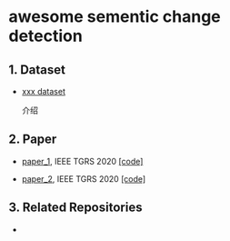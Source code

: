 # awesome sementic change detection

## 1. Dataset

- [xxx dataset](url)

  介绍
  

## 2. Paper

- [paper_1](url), IEEE TGRS 2020 [[code]](url)

- [paper_2](url), IEEE TGRS 2020 [[code]](url)


## 3. Related Repositories
- 

